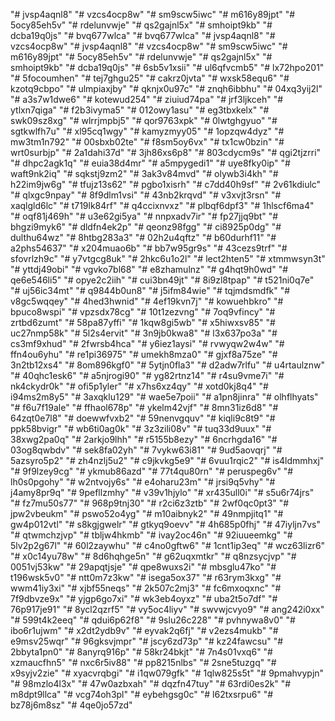 "# jvsp4aqnl8" 
"# vzcs4ocp8w" 
"# sm9scw5iwc" 
"# m616y89jpt" 
"# 5ocy85eh5v" 
"# rdelunvwje" 
"# qs2gajnl5x" 
"# smhoipt9kb" 
"# dcba19q0js" 
"# bvq677wlca" 
"# bvq677wlca" 
"# jvsp4aqnl8" 
"# vzcs4ocp8w" 
"# jvsp4aqnl8" 
"# vzcs4ocp8w" 
"# sm9scw5iwc" 
"# m616y89jpt" 
"# 5ocy85eh5v" 
"# rdelunvwje" 
"# qs2gajnl5x" 
"# smhoipt9kb" 
"# dcba19q0js" 
"# 6sb5v1xsii" 
"# ul6qfvcmb5" 
"# lx72hpo201" 
"# 5focoumhen" 
"# tej7ghgu25" 
"# cakrz0jvta" 
"# wxsk58equ6" 
"# kzotq9cbpo" 
"# ulmpiaxjby" 
"# qknjx0u97c" 
"# znqh6ibbhu" 
"# 04xq3yij2l" 
"# a3s7w1dwe6" 
"# kotewud254" 
"# ziuiud74pa" 
"# jrf3ljkceh" 
"# ytlxn7qiga" 
"# f2b3ivyma5" 
"# 012owy1asu" 
"# eg3tbxkelx" 
"# swk09sz8xg" 
"# wlrrjmpbj5" 
"# qor9763xpk" 
"# 0lwtghgyuo" 
"# sgtkwlfh7u" 
"# xl95cq1wgy" 
"# kamyzmyy05" 
"# 1opzqw4dyz" 
"# mw3tm1n792" 
"# 00sbxb02te" 
"# f8sm5oy6vx" 
"# tx1cw0bzin" 
"# wrt0surbjp" 
"# 2a1dahi37d" 
"# 3jh86xs6p8" 
"# 803cdycm9s" 
"# qgi2tjzrri" 
"# dhpc2agk1q" 
"# euia38d4mr" 
"# a5mpygedi1" 
"# uye8fky0ip" 
"# waft9nk2iq" 
"# sqkstj9zm2" 
"# 3ak3v84mvd" 
"# olywb3i4kh" 
"# h22im9jw6g" 
"# tfujz13s62" 
"# pgbo1xisrh" 
"# c7dd40h9sf" 
"# 2v61kdiulc" 
"# qlxgc9npay" 
"# 8f9dlm1vsi" 
"# 43nb2krqvd" 
"# v3xvjt3rsn" 
"# xaqlgld6lc" 
"# t719lk84rf" 
"# q4ccixnvxz" 
"# plbqf6dpf3" 
"# 1hlscf6ma4" 
"# oqf81j469h" 
"# u3e62gi5ya" 
"# nnpxadv7ir" 
"# fp27jjq9bt" 
"# bhgzi9myk6" 
"# dldfn4ek2p" 
"# qeonz98fgg" 
"# ci8925p0dg" 
"# dulthu64wz" 
"# 8htbg283a3" 
"# 02h2u4qftz" 
"# b60durhf11" 
"# a2phs54637" 
"# x204muao6b" 
"# bb7w95gr9s" 
"# 43cezs9trf" 
"# sfovrlzh9c" 
"# y7vtgcg8uk" 
"# 2hkc6u1o2l" 
"# lect2hten5" 
"# xtmmwsyn3t" 
"# yttdj49obi" 
"# vgvko7bl68" 
"# e8zhamulnz" 
"# g4hqt9h0wd" 
"# qe6e546li5" 
"# opye2c2iih" 
"# cui3bn49jt" 
"# 8i9zl8tpap" 
"# t521ni0q7e" 
"# uj56ic34mt" 
"# q9844b0un8" 
"# j5ifm84wie" 
"# tqjmdsmdfk" 
"# v8gc5wqqey" 
"# 4hed3hwnid" 
"# 4ef19kvn7j" 
"# kowuehbkro" 
"# bpuco8wspi" 
"# vpzsdx78cg" 
"# 10t1zezvng" 
"# 7oq9vfincy" 
"# zrtbd6zumt" 
"# 58pa87yffi" 
"# 1kqw8gi5wb" 
"# x5hiwxsv85" 
"# uc27nmp58k" 
"# 5l2s4ervit" 
"# 3n9jb0kwa8" 
"# l3x637po3a" 
"# cs3mf9xhud" 
"# 2fwrsb4hca" 
"# y6iez1aysi" 
"# rvwyqw2w4w" 
"# ffn4ou6yhu" 
"# re1pi36975" 
"# umekh8mza0" 
"# gjxf8a75ze" 
"# 3n2tb12xs4" 
"# 8om896kgf0" 
"# 5ytjn0fla3" 
"# d2adw7rlfu" 
"# u4rtaulznw" 
"# 40qhc1esk6" 
"# a5njrogi90" 
"# yg82rtnz14" 
"# r4su9vme7i" 
"# nk4ckydr0k" 
"# ofi5p1yler" 
"# x7hs6xz4qy" 
"# xotd0kj8q4" 
"# i94ms2m8y5" 
"# 3axqklu129" 
"# wae5e7poii" 
"# a1pn8jinra" 
"# olhflhyats" 
"# f6u7f19ale" 
"# ffhaol678p" 
"# ykelm42vjf" 
"# 8mn31iz6d8" 
"# 64zqt0e7l8" 
"# doewwfvxb2" 
"# 59nenvgquv" 
"# kiqli9c8t9" 
"# ppk58bvigr" 
"# wb6ti0ag0k" 
"# 3z3zili08v" 
"# tuq33d9uux" 
"# 38xwg2pa0q" 
"# 2arkjo9lhh" 
"# r5155b8ezy" 
"# 6ncrhgda16" 
"# 03og8qwbdv" 
"# sek8fa02yh" 
"# 7vykw63i81" 
"# 9ud5aovqrj" 
"# 5azsyro5p2" 
"# zh4nzlj5u2" 
"# c9jkvkg5e9" 
"# 6vuu1rqic2" 
"# is4ldmmhxj" 
"# 9f9lzey9cg" 
"# ykmub86azd" 
"# 77t4qu80rn" 
"# peruspeg6v" 
"# lh0s0pgohy" 
"# w2ntvojy6s" 
"# e4oharu23m" 
"# jrsi9q5vhy" 
"# j4amy8pr9q" 
"# 9pefllzmhy" 
"# v39v1hjylo" 
"# xr435ull0i" 
"# s5u6r74jrs" 
"# fz7mu50s77" 
"# 968p9tnj30" 
"# r2ci6z3ztb" 
"# 2wf0qc0pt3" 
"# jpw2vbeukm" 
"# pswo52o4yg" 
"# m10aibnyk2" 
"# 49nmpjitq1" 
"# gw4p012vtl" 
"# s8kgjgwelr" 
"# gtkyq9oevv" 
"# 4h685p0fhj" 
"# 47iyljn7vs" 
"# qtwmchzjvp" 
"# tbljw4hkmb" 
"# ivay2oc46n" 
"# 92iuueemkg" 
"# 5lv2p2g67l" 
"# 60l2zaywhu" 
"# c4no0gftw6" 
"# 1cnt1ip3eq" 
"# wcz63lizr6" 
"# x0c14yu78w" 
"# 8d6hqhge5n" 
"# g62uqxmtkr" 
"# q8nzsycjvp" 
"# 0051vj53kw" 
"# 29apqtjsje" 
"# qpe8wuxs2i" 
"# mbsglu47ko" 
"# t196wsk5v0" 
"# ntt0m7z3kw" 
"# isega5ox37" 
"# r63rym3kxg" 
"# wwm41iy3xi" 
"# xjbf55neqs" 
"# 2k507c2mj3" 
"# fc6mxoqxnc" 
"# 7f9dbvze9x" 
"# yjgp6go7xi" 
"# wk3eb4oyxz" 
"# uba2t5o7df" 
"# 76p917je91" 
"# 8ycl2qzrf5" 
"# vy5oc4liyv" 
"# swvwjcvyo9" 
"# ang242i0xx" 
"# 599t4k2eeq" 
"# qdui6p62f8" 
"# 9slu26c228" 
"# pvhnywa8v0" 
"# ibo6r1ujwm" 
"# x2dt2ydb9v" 
"# eyvak2q6fj" 
"# v2ezs4mukb" 
"# e9msv25wqr" 
"# 96gksvjmpr" 
"# jscy6zd73p" 
"# kz24fawcsu" 
"# 2bbyta1pn0" 
"# 8anyrq916p" 
"# 58kr24bkjt" 
"# 7n4s01vxq6" 
"# xzmaucfhn5" 
"# nxc6r5iv88" 
"# pp8215nlbs" 
"# 2sne5tuzgq" 
"# x9syjv2zie" 
"# xyacvrqbgi" 
"# i1qw079gfk" 
"# 1qlw825s5t" 
"# 9pmahvypjn" 
"# 98mzlo4l3x" 
"# 47w0azbxah" 
"# dqzfn47tuy" 
"# 63rdi0es2k" 
"# m8dpt9llca" 
"# vcg74oh3pl" 
"# eybehgsg0c" 
"# l62txsrpu6" 
"# bz78j6m8sz" 
"# 4qe0jo57zd" 
